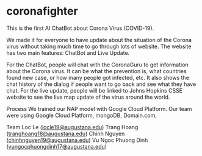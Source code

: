 # coronafighter
This is the first AI ChatBot about Corona Virus (COVID-19). 

We made it for everyone to have update about the situation of the Corona virus without taking much time to go through lots of website.
The website has two main features: ChatBot and Live Update.

For the ChatBot, people will chat with the CoronaGuru to get information about the Corona virus. It can be what the prevention is, what countries found new case, or how many people got infected, etc. It also shows the chat history of the dialog if people want to go back and see what they have chat. 
For the live update, people will be linked to Johns Hopkins CSSE website to see the live map update of the virus around the world.

Process
We trained our NAP model with Google Cloud Platform.
Our team were using Google Cloud Platform, mongoDB, Domain.com, 

Team
Loc Le (locle19@augustana.edu)
Trang Hoang (tranghoang18@augustana.edu)
Chinh Nguyen (chinhnguyen19@augustana.edu)
Vu Ngoc Phuong Dinh (vungocphuongdinh17@augustana.edu)
